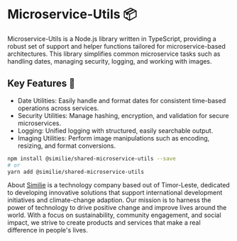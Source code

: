 # Microservice-Utils 📦

Microservice-Utils is a Node.js library written in TypeScript, providing a robust set of support and helper functions tailored for microservice-based architectures. This library simplifies common microservice tasks such as handling dates, managing security, logging, and working with images.
## Key Features 🚀
* Date Utilities: Easily handle and format dates for consistent time-based operations across services.
*	Security Utilities: Manage hashing, encryption, and validation for secure microservices.
*	Logging: Unified logging with structured, easily searchable output.
*	Imaging Utilities: Perform image manipulations such as encoding, resizing, and format conversions.

```bash
npm install @similie/shared-microservice-utils --save
# or
yarn add @similie/shared-microservice-utils
```
About [Similie](https://similie.com) is a technology company based out of Timor-Leste, dedicated to developing innovative solutions that support international development initiatives and climate-change adaption. Our mission is to harness the power of technology to drive positive change and improve lives around the world. With a focus on sustainability, community engagement, and social impact, we strive to create products and services that make a real difference in people's lives.
